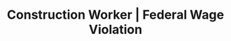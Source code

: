 ---
title: Construction Worker | Federal Wage Violation
layout: entitlement
name: Construction Worker
experience: "My employer is doing business with the federal government and I was not paid the appropriate amount"
right: wage-rights

entitlement:
  - header: You have the right to be paid the appropriate amount for work you performed.
  - description: You have a right to be paid the appropriate amount for work performed on federally funded or assisted contracts. Laborers and mechanics must be paid no less than the locally prevailing wages and fringe benefits for corresponding work on similar projects in the area.

actions:
  - { header: "File a complaint to return your lost wages.", description: "You have a right to claim your lost wages by filing a complaint with the Wage and Hour Division at DOL.", id: "whd-claim-contractor", cta: "File a Complaint" }

---